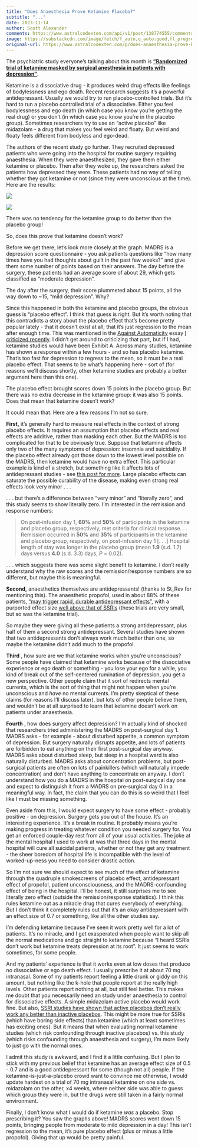 ```yaml
---
title: "Does Anaesthesia Prove Ketamine Placebo?"
subtitle: "..."
date: 2023-11-14
author: Scott Alexander
comments: https://www.astralcodexten.com/api/v1/post/138774555/comments?&all_comments=true
image: https://substackcdn.com/image/fetch/f_auto,q_auto:good,fl_progressive:steep/https%3A%2F%2Fsubstack-post-media.s3.amazonaws.com%2Fpublic%2Fimages%2Fb07a5aaa-f960-43ea-bdf4-2021b8302d26_801x603.png
original-url: https://www.astralcodexten.com/p/does-anaesthesia-prove-ketamine-placebo
---
```

The psychiatric study everyone’s talking about this month is **[”Randomized trial of ketamine masked by surgical anesthesia in patients with depression”](https://www.nature.com/articles/s44220-023-00140-x)**.

Ketamine is a dissociative drug - it produces weird drug effects like feelings of bodylessness and ego death. Recent research suggests it’s a powerful antidepressant. Usually we would try to run placebo-controlled trials. But it’s hard to run a placebo controlled trial of a dissociative. Either you feel bodylessness and ego death (in which case you know you’re getting the real drug) or you don’t (in which case you know you’re in the placebo group). Sometimes researchers try to use an “active placebo” like midazolam - a drug that makes you feel weird and floaty. But weird and floaty feels different from bodyless and ego-dead.

The authors of the recent study go further. They recruited depressed patients who were going into the hospital for routine surgery requiring anaesthesia. When they were anaesthesized, they gave them either ketamine or placebo. Then after they woke up, the researchers asked the patients how depressed they were. These patients had no way of telling whether they got ketamine or not (since they were unconscious at the time). Here are the results:

![](https://substackcdn.com/image/fetch/w_728,c_limit,f_auto,q_auto:good,fl_progressive:steep/https%3A%2F%2Fsubstack-post-media.s3.amazonaws.com%2Fpublic%2Fimages%2Ff8940bae-c082-4ba5-bbd1-a7a1ca14ccaa_1142x444.png)

![](https://substackcdn.com/image/fetch/w_408,c_limit,f_auto,q_auto:good,fl_progressive:steep/https%3A%2F%2Fsubstack-post-media.s3.amazonaws.com%2Fpublic%2Fimages%2Fb07a5aaa-f960-43ea-bdf4-2021b8302d26_801x603.png)

There was no tendency for the ketamine group to do better than the placebo group!

So, does this prove that ketamine doesn’t work?

Before we get there, let’s look more closely at the graph. MADRS is a depression score questionnaire - you ask patients questions like “how many times have you had thoughts about guilt in the past few weeks?” and give them some number of points based on their answers. The day before the surgery, these patients had an average score of about 29, which gets classified as “moderate depression”. 

The day after the surgery, their score plummeted about 15 points, all the way down to ~15, “mild depression”. Why?

Since this happened in both the ketamine and placebo groups, the obvious guess is “placebo effect”. I think that guess is right. But it’s worth noting that this contradicts a story about the placebo effect that’s become pretty popular lately - that it doesn’t exist at all; that it’s just regression to the mean after enough time. This was mentioned in the [Against Automaticity](https://carcinisation.com/2023/08/22/against-automaticity/) essay [I criticized recently](/p/heres-why-automaticity-is-real-actually). I didn’t get around to criticizing that part, but if I had, ketamine studies would have been Exhibit A. Across many studies, ketamine has shown a response within a few hours - and so has placebo ketamine. That’s too fast for depression to regress to the mean, so it must be a real placebo effect. That seems to be what’s happening here - sort of (for reasons we’ll discuss shortly, other ketamine studies are probably a better argument here than this one).

The placebo effect brought scores down 15 points in the placebo group. But there was no extra decrease in the ketamine group: it was also 15 points. Does that mean that ketamine doesn’t work?

It could mean that. Here are a few reasons I’m not so sure.

**First,** it’s generally hard to measure real effects in the context of strong placebo effects. It requires an assumption that placebo effects and real effects are additive, rather than masking each other. But the MADRS is too complicated for that to be obviously true. Suppose that ketamine affects only two of the many symptoms of depression: insomnia and suicidality. If the placebo effect already got those down to the lowest level possible on the MADRS, then ketamine would have no extra effect. This particular example is kind of a stretch, but something like it affects lots of antidepressant studies - see [this post for more](/p/all-medications-are-insignificant). Large placebo effects can saturate the possible curability of the disease, making even strong real effects look very minor . . . 

. . . but there’s a difference between “very minor” and “literally zero”, and this study seems to show literally zero. I’m interested in the remission and response numbers:

> On post-infusion day 1, **60%** and **50%** of participants in the ketamine and placebo group, respectively, met criteria for clinical response. . . Remission occurred in **50%** and **35%** of participants in the ketamine and placebo group, respectively, on post-infusion day 1 [. . .] Hospital length of stay was longer in the placebo group (mean **1.9** (s.d. 1.7) days versus **4.0** (s.d. 3.3) days, _P_ = 0.02).

. . . which suggests there was some slight benefit to ketamine. I don’t really understand why the raw scores and the remission/response numbers are so different, but maybe this is meaningful.

**Second,** anaesthetics themselves are antidepressants! (thanks to St_Rev for mentioning this). The anaesthetic propofol, used in about 88% of these patients, [“may trigger rapid, durable antidepressant effects”](https://www.psypost.org/2019/02/anesthetic-drug-propofol-shows-promise-in-the-treatment-of-medication-resistant-depression-53218), with a purported effect size [well above that of SSRIs](https://www.medrxiv.org/content/10.1101/2023.09.12.23294678v1) (these trials are very small, but so was the ketamine trial).

So maybe they were giving all these patients a strong antidepressant, plus half of them a second strong antidepressant. Several studies have shown that two antidepressants don’t always work much better than one, so maybe the ketamine didn’t add much to the propofol.

**Third** , how sure are we that ketamine works when you’re unconscious? Some people have claimed that ketamine works because of the dissociative experience or ego death or something - you lose your ego for a while, you kind of break out of the self-centered rumination of depression, you get a new perspective. Other people claim that it sort of redirects mental currents, which is the sort of thing that might not happen when you’re unconscious and _have_ no mental currents. I’m pretty skeptical of these claims (for reasons I’ll discuss later), but lots of other people believe them, and wouldn’t be at all surprised to learn that ketamine doesn’t work on patients under anaesthesia.

**Fourth** , how does surgery affect depression? I’m actually kind of shocked that researchers tried administering the MADRS on post-surgical day 1. MADRS asks - for example - about disturbed appetite, a common symptom of depression. But surgery naturally disrupts appetite, and lots of patients are forbidden to eat anything on their first post-surgical day anyway. MADRS asks about disturbed sleep, but sleep in a hospital ward is also naturally disturbed. MADRS asks about concentration problems, but post-surgical patients are often on lots of painkillers (which will naturally impede concentration) and don’t have anything to concentrate on anyway. I don’t understand how you do a MADRS in the hospital on post-surgical day one and expect to distinguish it from a MADRS on pre-surgical day 0 in a meaningful way. In fact, the claim that you can do this is so weird that I feel like I must be missing something.

Even aside from this, I would expect surgery to have some effect - probably positive - on depression. Surgery gets you out of the house. It’s an interesting experience. It’s a break in routine. It probably means you’re making progress in treating whatever condition you needed surgery for. You get an enforced couple-day rest from all of your usual activities. The joke at the mental hospital I used to work at was that three days in the mental hospital will cure all suicidal patients, whether or not they get any treatment - the sheer boredom of hospital life is incompatible with the level of worked-up-ness you need to consider drastic action.

So I’m not sure we should expect to see much of the effect of ketamine through the quadruple smokescreens of placebo effect, antidepressant effect of propofol, patient unconsciousness, and the MADRS-confounding effect of being in the hospital. I’ll be honest, it still surprises me to see literally zero effect (outside the remission/response statistics). I think this rules ketamine out as a miracle drug that cures everybody of everything. But I don’t think it completely rules out that it’s an okay antidepressant with an effect size of 0.7 or something, like all the other studies say.

I’m defending ketamine because I’ve seen it work pretty well for a lot of patients. It’s no miracle, and I get exasperated when people want to skip all the normal medications and go straight to ketamine because “I heard SSRIs don’t work but ketamine treats depression at its root”. It just seems to work sometimes, for some people.

And my patients’ experience is that it works even at low doses that produce no dissociative or ego death effect. I usually prescribe it at about 70 mg intranasal. Some of my patients report feeling a little drunk or giddy on this amount, but nothing like the k-hole that people report at the really high levels. Other patients report nothing at all, but still feel better. This makes me doubt that you necessarily need an study under anaesthesia to control for dissociative effects. A simple midazolam active placebo would work fine. But also, [SSRI studies have shown that active placebos don’t really work any better than inactive placebos](https://ajp.psychiatryonline.org/doi/full/10.1176/appi.ajp.157.3.327). This might be more true for SSRIs (which have boring side effects) than ketamine (which at least sometimes has exciting ones). But it means that when evaluating normal ketamine studies (which risk confounding through inactive placebos) vs. this study (which risks confounding through anaesthesia and surgery), I’m more likely to just go with the normal ones.

I admit this study is awkward, and I find it a little confusing. But I plan to stick with my previous belief that ketamine has an average effect size of 0.5 - 0.7 and is a good antidepressant for some (though not all) people. If the ketamine-is-just-a-placebo crowd want to convince me otherwise, I would update hardest on a trial of 70 mg intranasal ketamine on one side vs. midazolam on the other, x4 weeks, where neither side was able to guess which group they were in, but the drugs were still taken in a fairly normal environment.

Finally, I don’t know what I would do if ketamine _was_ a placebo. Stop prescribing it? You saw the graphs above! MADRS scores went down 15 points, bringing people from moderate to mild depression in a day! This isn’t regression to the mean, it’s pure placebo effect (plus or minus a little propofol). Giving that up would be pretty painful.

